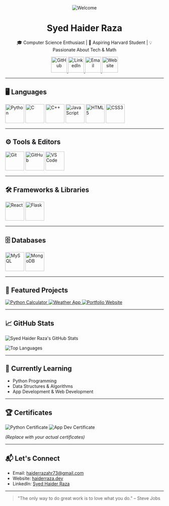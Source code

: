 <p align="center">
  <img src="https://img.shields.io/badge/Welcome-👋-FF5733?style=for-the-badge" alt="Welcome"/>
</p>

<h1 align="center">Syed Haider Raza</h1>
<p align="center">
  🎓 Computer Science Enthusiast | 🚀 Aspiring Harvard Student | 💡 Passionate About Tech & Math
</p>

<p align="center">
  <a href="https://github.com/SyedHaiderRaza110" title="GitHub Profile">
    <img src="https://cdn.jsdelivr.net/gh/devicons/devicon/icons/github/github-original.svg" width="50" height="50" alt="GitHub"/>
  </a>
  <a href="https://www.linkedin.com/in/syed-haider-raza110" title="LinkedIn Profile">
    <img src="https://cdn.jsdelivr.net/gh/devicons/devicon/icons/linkedin/linkedin-original.svg" width="50" height="50" alt="LinkedIn"/>
  </a>
  <a href="mailto:haiderrazahr73@gmail.com" title="Email">
    <img src="https://cdn.jsdelivr.net/gh/simple-icons/simple-icons/icons/gmail.svg" width="50" height="50" alt="Email"/>
  </a>
  <a href="https://haiderraza.dev" title="Personal Website">
    <img src="https://cdn.jsdelivr.net/gh/devicons/devicon/icons/google/google-original.svg" width="50" height="50" alt="Website"/>
  </a>
</p>

---

## 🖥️ Languages

<p align="left">
  <img src="https://cdn.jsdelivr.net/gh/devicons/devicon/icons/python/python-original.svg" title="Python Programming" alt="Python" width="60" height="60"/>
  <img src="https://cdn.jsdelivr.net/gh/devicons/devicon/icons/c/c-original.svg" title="C Programming" alt="C" width="60" height="60"/>
  <img src="https://cdn.jsdelivr.net/gh/devicons/devicon/icons/cplusplus/cplusplus-original.svg" title="C++ Programming" alt="C++" width="60" height="60"/>
  <img src="https://cdn.jsdelivr.net/gh/devicons/devicon/icons/javascript/javascript-original.svg" title="JavaScript Programming" alt="JavaScript" width="60" height="60"/>
  <img src="https://cdn.jsdelivr.net/gh/devicons/devicon/icons/html5/html5-original.svg" title="HTML5" alt="HTML5" width="60" height="60"/>
  <img src="https://cdn.jsdelivr.net/gh/devicons/devicon/icons/css3/css3-original.svg" title="CSS3" alt="CSS3" width="60" height="60"/>
</p>

---

## ⚙️ Tools & Editors

<p align="left">
  <img src="https://cdn.jsdelivr.net/gh/devicons/devicon/icons/git/git-original.svg" title="Git Version Control" alt="Git" width="60" height="60"/>
  <img src="https://cdn.jsdelivr.net/gh/devicons/devicon/icons/github/github-original.svg" title="GitHub Repository Management" alt="GitHub" width="60" height="60"/>
  <img src="https://cdn.jsdelivr.net/gh/devicons/devicon/icons/vscode/vscode-original.svg" title="Visual Studio Code IDE" alt="VS Code" width="60" height="60"/>
</p>

---

## 🛠️ Frameworks & Libraries

<p align="left">
  <img src="https://cdn.jsdelivr.net/gh/devicons/devicon/icons/react/react-original.svg" title="React JS" alt="React" width="60" height="60"/>
  <img src="https://cdn.jsdelivr.net/gh/devicons/devicon/icons/flask/flask-original.svg" title="Flask Web Framework" alt="Flask" width="60" height="60"/>
</p>

---

## 🗄️ Databases

<p align="left">
  <img src="https://cdn.jsdelivr.net/gh/devicons/devicon/icons/mysql/mysql-original.svg" title="MySQL Database" alt="MySQL" width="60" height="60"/>
  <img src="https://cdn.jsdelivr.net/gh/devicons/devicon/icons/mongodb/mongodb-original.svg" title="MongoDB Database" alt="MongoDB" width="60" height="60"/>
</p>

---

## 📌 Featured Projects

<p align="left">
  <a href="https://github.com/SyedHaiderRaza110/Python-Calculator" title="A simple Python calculator project">
    <img src="https://img.shields.io/badge/Python-Calculator-3670A0?style=for-the-badge&logo=python&logoColor=white" alt="Python Calculator"/>
  </a>
  <a href="https://github.com/SyedHaiderRaza110/Weather-App" title="React-based weather application fetching live data">
    <img src="https://img.shields.io/badge/Weather-App-61DAFB?style=for-the-badge&logo=react&logoColor=white" alt="Weather App"/>
  </a>
  <a href="https://github.com/SyedHaiderRaza110/Personal-Website" title="Personal portfolio website">
    <img src="https://img.shields.io/badge/Portfolio-Website-F7DF1E?style=for-the-badge&logo=javascript&logoColor=black" alt="Portfolio Website"/>
  </a>
</p>

---

## 📈 GitHub Stats

![Syed Haider Raza's GitHub Stats](https://github-readme-stats.vercel.app/api?username=SyedHaiderRaza110&show_icons=true&hide_title=true&count_private=true&hide=prs&theme=radical)

![Top Languages](https://github-readme-stats.vercel.app/api/top-langs/?username=SyedHaiderRaza110&langs_count=10&layout=compact&theme=radical)

---

## 🌱 Currently Learning

- Python Programming  
- Data Structures & Algorithms  
- App Development & Web Development  

---

## 🏆 Certificates

<p>
  <img src="https://img.shields.io/badge/Python-Certificate-3670A0?style=for-the-badge&logo=python&logoColor=white" alt="Python Certificate"/>
  <img src="https://img.shields.io/badge/App-Development-Certificate-F7DF1E?style=for-the-badge&logo=appveyor&logoColor=white" alt="App Dev Certificate"/>
</p>

*(Replace with your actual certificates)*

---

## 📬 Let's Connect

- Email: haiderrazahr73@gmail.com  
- Website: [haiderraza.dev](https://haiderraza.dev)  
- LinkedIn: [Syed Haider Raza](https://www.linkedin.com/in/syed-haider-raza110)

---

> "The only way to do great work is to love what you do." – Steve Jobs
